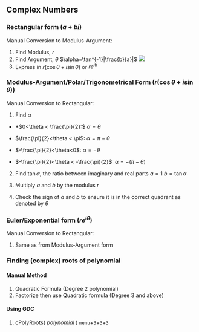 ## Complex Numbers

### Rectangular form ($a+bi$)

Manual Conversion to Modulus-Argument:
1. Find Modulus, $r$
2. Find Argument, $\theta$
	$\alpha=\tan^{-1}|\frac{b}{a}|$ 
	![](https://qph.fs.quoracdn.net/main-qimg-d0e9919f56b55b5e81460a2a537eda53)
3. Express in $r(\cos\theta+i\sin\theta)$ or $re^{i\theta}$

### Modulus-Argument/Polar/Trigonometrical Form ($r(\cos\theta + i\sin\theta)$)

Manual Conversion to Rectangular:
1. Find $\alpha$
*	 *$0<\theta < \frac{\pi}{2}:$
	$\alpha=\theta$
	
*	$\frac{\pi}{2}<\theta < \pi$:
	$\alpha=\pi-\theta$
	
*	$-\frac{\pi}{2}<\theta<0$:
	$\alpha=-\theta$
	
*	$-\frac{\pi}{2}<\theta < -\frac{\pi}{2}$:
	$\alpha=-(\pi-\theta)$

2. Find $\tan\alpha$, the ratio between imaginary and real parts
	$a=1$
	$b=\tan\alpha$
	
3. Multiply $a$ and $b$ by the modulus $r$
4. Check the sign of $a$ and $b$ to ensure it is in the correct quadrant as denoted by $\theta$

### Euler/Exponential form ($re^{i\theta}$)

Manual Conversion to Rectangular:
1. Same as from Modulus-Argument form

### Finding (complex) roots of polynomial
#### Manual Method
1. Quadratic Formula (Degree 2 polynomial)
2. Factorize then use Quadratic formula (Degree 3 and above)

#### Using GDC
1. cPolyRoots( _polynomial_ )
	`menu`+`3`+`3`+`3`

 
